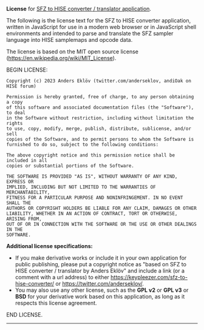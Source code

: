 **License** for [SFZ to HISE converter / translator application](https://keypleezer.com/sfz-to-hise-converter/).

The following is the license text for the SFZ to HISE converter application, written in JavaScript for use in a modern web browser or in JavaScript shell environments and intended to parse and translate the SFZ sampler language into HISE samplemaps and opcode data. 

The license is based on the MIT open source license (https://en.wikipedia.org/wiki/MIT_License).

BEGIN LICENSE:

```text
Copyright (c) 2023 Anders Eklöv (twitter.com/anderseklov, andiOak on HISE forum)

Permission is hereby granted, free of charge, to any person obtaining a copy
of this software and associated documentation files (the "Software"), to deal
in the Software without restriction, including without limitation the rights
to use, copy, modify, merge, publish, distribute, sublicense, and/or sell
copies of the Software, and to permit persons to whom the Software is
furnished to do so, subject to the following conditions:

The above copyright notice and this permission notice shall be included in all
copies or substantial portions of the Software.

THE SOFTWARE IS PROVIDED "AS IS", WITHOUT WARRANTY OF ANY KIND, EXPRESS OR
IMPLIED, INCLUDING BUT NOT LIMITED TO THE WARRANTIES OF MERCHANTABILITY,
FITNESS FOR A PARTICULAR PURPOSE AND NONINFRINGEMENT. IN NO EVENT SHALL THE
AUTHORS OR COPYRIGHT HOLDERS BE LIABLE FOR ANY CLAIM, DAMAGES OR OTHER
LIABILITY, WHETHER IN AN ACTION OF CONTRACT, TORT OR OTHERWISE, ARISING FROM,
OUT OF OR IN CONNECTION WITH THE SOFTWARE OR THE USE OR OTHER DEALINGS IN THE
SOFTWARE.
```



**Additional license specifications:**

* If you make derivative works or include it in your own application for public publishing, please put a copyright notice as "based on SFZ to HISE converter / translator by Anders Eklöv" and include a link (or a comment with a url address) to either https://keypleezer.com/sfz-to-hise-converter/ or https://twitter.com/anderseklov/. 
* You may also use any other license, such as the **GPL v2** or **GPL v3** or **BSD** for your derivative work based on this application, as long as it respects this license agreement. 



END LICENSE.

---

